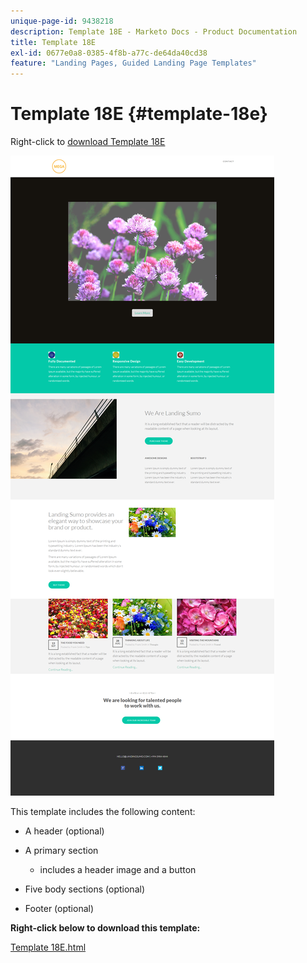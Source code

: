 ```yaml
---
unique-page-id: 9438218
description: Template 18E - Marketo Docs - Product Documentation
title: Template 18E
exl-id: 0677e0a8-0385-4f8b-a77c-de64da40cd38
feature: "Landing Pages, Guided Landing Page Templates"
---
```

# Template 18E {#template-18e}

Right-click to [download Template 18E](https://experienceleague.adobe.com/landing/marketo/lp-templates/template-18e.html)

![](assets/image2015-8-17-18-3a29-3a1.png)

This template includes the following content:

* A header (optional)
* A primary section

    * includes a header image and a button

* Five body sections (optional)
* Footer (optional)

**Right-click below to download this template:**

[Template 18E.html](https://experienceleague.adobe.com/landing/marketo/lp-templates/template-18e.html)
